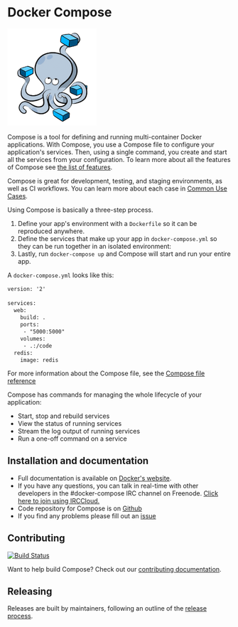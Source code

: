 Docker Compose
==============
![Docker Compose](logo.png?raw=true "Docker Compose Logo")

Compose is a tool for defining and running multi-container Docker applications.
With Compose, you use a Compose file to configure your application's services.
Then, using a single command, you create and start all the services
from your configuration. To learn more about all the features of Compose
see [the list of features](https://github.com/docker/docker.github.io/blob/master/compose/overview.md#features).

Compose is great for development, testing, and staging environments, as well as
CI workflows. You can learn more about each case in
[Common Use Cases](https://github.com/docker/docker.github.io/blob/master/compose/overview.md#common-use-cases).

Using Compose is basically a three-step process.

1. Define your app's environment with a `Dockerfile` so it can be
reproduced anywhere.
2. Define the services that make up your app in `docker-compose.yml` so
they can be run together in an isolated environment:
3. Lastly, run `docker-compose up` and Compose will start and run your entire app.

A `docker-compose.yml` looks like this:

    version: '2'

    services:
      web:
        build: .
        ports:
         - "5000:5000"
        volumes:
         - .:/code
      redis:
        image: redis

For more information about the Compose file, see the
[Compose file reference](https://github.com/docker/docker.github.io/blob/master/compose/compose-file/compose-versioning.md)

Compose has commands for managing the whole lifecycle of your application:

 * Start, stop and rebuild services
 * View the status of running services
 * Stream the log output of running services
 * Run a one-off command on a service

Installation and documentation
------------------------------

- Full documentation is available on [Docker's website](https://docs.docker.com/compose/).
- If you have any questions, you can talk in real-time with other developers in the #docker-compose IRC channel on Freenode. [Click here to join using IRCCloud.](https://www.irccloud.com/invite?hostname=irc.freenode.net&channel=%23docker-compose)
- Code repository for Compose is on [Github](https://github.com/docker/compose)
- If you find any problems please fill out an [issue](https://github.com/docker/compose/issues/new)

Contributing
------------

[![Build Status](http://jenkins.dockerproject.org/buildStatus/icon?job=Compose%20Master)](http://jenkins.dockerproject.org/job/Compose%20Master/)

Want to help build Compose? Check out our [contributing documentation](https://github.com/docker/compose/blob/master/CONTRIBUTING.md).

Releasing
---------

Releases are built by maintainers, following an outline of the [release process](https://github.com/docker/compose/blob/master/project/RELEASE-PROCESS.md).
